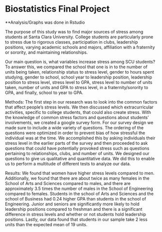 # Biostatistics Final Project
**Analysis/Graphs was done in Rstudio

The purpose of this study was to find major sources of stress among students at Santa Clara University. College students are particularly prone to stress due to rigorous classes, participation in clubs, leadership positions, varying academic schools and majors, affiliation with a fraternity or sorority, and maintaining relationships.

Our main question is, what variables increase stress among SCU students? To answer this, we compared the school that one is in to the number of units being taken, relationship status to stress level, gender to hours spent studying, gender to school, school year to leadership position, leadership position to stress level, stress level to GPA, stress level to number of units taken, number of units and GPA to stress level, in a fraternity/sorority to GPA, and finally, school to year to GPA.

Methods:
The first step in our research was to look into the common factors that affect people’s stress levels. We then discussed which extracurricular activities, specific to college students, that could also create stress. With the knowledge of common stress factors and questions about students’ involvements, we created a google survey form. For our survey design we made sure to include a wide variety of questions. The ordering of the questions were optimized in order to prevent bias of how stressful the individual was at the time. We accomplished this by asking individuals their stress level in the earlier parts of the survey and then proceeded to ask questions that could have potentially provoked stress such as questions pertaining to relationships, clubs, and number of units. We designed our questions to give us qualitative and quantitative data. We did this to enable us to perform a multitude of different tests to analyze our data. 

Results:
We found that women have higher stress levels compared to men. Additionally, we found that there are about twice as many females in the School of Arts and Sciences compared to males, and there are approximately 3.5 times the number of males in the School of Engineering compared to females. Students in the school of Arts and Sciences and the school of Business had 0.24 higher GPA than students in the school of Engineering. Junior and seniors are significantly more likely to hold leadership positions compared to freshman and there is a significant difference in stress levels and whether or not students hold leadership positions. Lastly, our data found that students in our sample take 2 less units than the expected mean of 19 units. 

